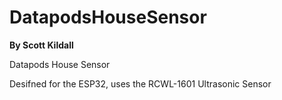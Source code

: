 DatapodsHouseSensor
========================

**By Scott Kildall**

Datapods House Sensor

Desifned for the ESP32, uses the RCWL-1601 Ultrasonic Sensor



